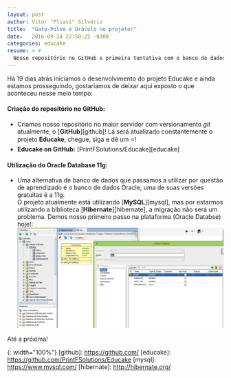 ```yaml
---
layout: post
author: Vitor "Pliavi" Silvério
title:  "Gato-Polvo e Oráculo no projeto!"
date:   2016-09-24 22:50:25 -0300
categories: educake
resume: > #
  Nosso repositório no GitHub e primeira tentativa com o banco de dados Oracle!
---
```

Há 19 dias atrás iniciamos o desenvolvimento do projeto Educake e ainda estamos
prosseguindo, gostaríamos de deixar aqui exposto o que aconteceu nesse meio tempo:

#### Criação do repositório no GitHub:
  - Criamos nosso repositório no maior servidor com versionamento _git_ atualmente, o [**GitHub**][github]! Lá será atualizado constantemente o projeto **Educake**, chegue, siga e dê um ⭐!
  - **Educake on GitHub:** [PrintFSolutions/Educake][educake]

#### Utilização do Oracle Database 11g:
  * Uma alternativa de banco de dados que passamos a utilizar por questão de aprendizado é o banco de dados Oracle, uma de suas versões gratuitas é a 11g.  
  O projeto atualmente está utilizando [**MySQL**][mysql], mas por estarmos utilizando a biblioteca [**Hibernate**][hibernate], a migração não será um problema.
  Demos nosso primeiro passo na plataforma (Oracle Databse) hoje!:  
  ![oracleImage]

Até a próxima!


[oracleImage]: /img/2016-09-24/oracle.jpeg
{: width="100%"}
[github]:    https://github.com/
[educake]:   https://github.com/PrintFSolutions/Educake
[mysql]:     https://www.mysql.com/
[hibernate]: http://hibernate.org/

